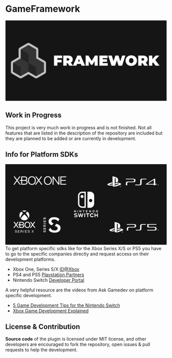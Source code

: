 # GameFramework
![GameFramework Logo](/Resources/ProjectDesign/Export/GameFramework_SocialPreview.png)
## Work in Progress
This project is very much work in progress and is not finished. Not all features that are listed in the description of the repository are included but they are planned to be added or are currently in development.
## Info for Platform SDKs
![SDKs Image](/Resources/Documentation/Export/Documentation_Image_01.png)
To get  platform specific sdks like for the Xbox Series X/S or PS5 you have to go to the specific companies directly and request access on their development platforms.
- Xbox One, Series S/X [ID@Xbox](https://www.xbox.com/en-us/developers/id?source=lp)
- PS4 and PS5 [Playstation Partners](https://partners.playstation.net/)
- Nintendo Switch [Developer Portal](https://developer.nintendo.com/)

A very helpful resource are the videos from Ask Gamedev on platform specific development.
- [5 Game Development Tips for the Nintendo Switch](https://www.youtube.com/watch?v=qAiw03bXb3o)
- [Xbox Game Development Explained](https://www.youtube.com/watch?v=NglZrJHm1Y0)
## License & Contribution
**Source code** of the plugin is licensed under MIT license, and other developers are encouraged to fork the repository, open issues & pull requests to help the development.